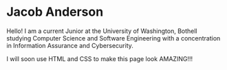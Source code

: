 # Jacob Anderson
Hello! I am a current Junior at the University of Washington, Bothell studying Computer Science and Software Engineering with a concentration in Information Assurance and Cybersecurity.

I will soon use HTML and CSS to make this page look AMAZING!!!
